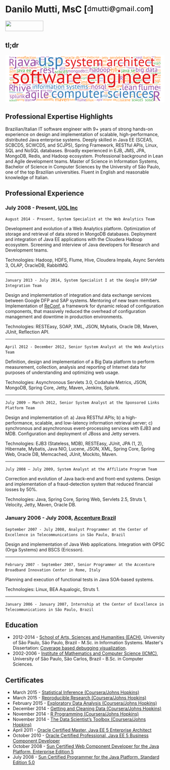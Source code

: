 # Danilo Mutti, MsC [<img src="https://raw.githubusercontent.com/dmutti/resume/master/documents/code.png"/>]

<a href="https://br.linkedin.com/pub/danilo-mutti-msc/9/635/888">
    <img src="https://static.licdn.com/scds/common/u/img/webpromo/btn_viewmy_120x33.png" width="120" height="33" border="0">
</a>

## tl;dr

<p align="center">
  <img src="https://raw.githubusercontent.com/dmutti/resume/master/documents/tagcloud.png"/>
</p>

## Professional Expertise Highlights

Brazilian/Italian IT software engineer with 9+ years of strong hands-on experience on design and implementation of scalable, high-performance, distributed Java enterprise systems. Deeply skilled in Java EE (SCEA5, SCBCD5, SCWCD5, and SCJP5), Spring Framework, RESTful APIs, Linux, SQL and NoSQL databases. Broadly experienced in EJB, JMS, JPA, MongoDB, Redis, and Hadoop ecosystem. Professional background in Lean and Agile development teams. Master of Science in Information Systems, Bachelor of Science in Computer Sciences by the University of São Paulo, one of the top Brazilian universities. Fluent in English and reasonable knowledge of Italian.

## Professional Experience

### July 2008 - Present, [UOL Inc](http://sobreuol.noticias.uol.com.br/)

`August 2014 - Present, System Specialist at the Web Analytics Team`

Development and evolution of a Web Analytics platform. Optimization of storage and retrieval of data stored in MongoDB databases. Deployment and integration of Java EE applications with the Cloudera Hadoop ecosystem. Screening and interview of Java developers for Research and Development teams.

Technologies: Hadoop, HDFS, Flume, Hive, Cloudera Impala, Async Servlets 3, OLAP, OracleDB, RabbitMQ.

---

`January 2013 - July 2014, System Specialist I at the Google DFP/SAP Integration Team`

Design and implementation of integration and data exchange services between Google DFP and SAP systems. Mentoring of new team members. Implementation of [ReConf](https://github.com/blocks4j/reconf-jvm), a framework for dynamic reload of configuration components, that massively reduced the overhead of configuration management and downtime in production environments.

Technologies: RESTEasy, SOAP, XML, JSON, Mybatis, Oracle DB, Maven, JUnit, Reflection API.

---

`April 2012 - December 2012, Senior System Analyst at the Web Analytics Team`

Definition, design and implementation of a Big Data platform to perform measurement, collection, analysis and reporting of Internet data for purposes of understanding and optimizing web usage.

Technologies: Asynchronous Servlets 3.0, Codahale Metrics, JSON, MongoDB, Spring Core, Jetty, Maven, Jenkins, Splunk.

---

`July 2009 – March 2012, Senior System Analyst at the Sponsored Links Platform Team`

Design and implementation of: a) Java RESTful APIs; b) a high-performance, scalable, and low-latency information retrieval server; c) synchronous and asynchronous event-processing services with EJB3 and MDB. Configuration and deployment of JBoss and Jetty servers.

Technologies: EJB3 (Stateless, MDB), RESTEasy, JUnit, JPA (1, 2), Hibernate, Mybatis, Java NIO, Lucene, JSON, XML, Spring Core, Spring Web, Oracle DB, Memcached, JUnit, Mockito, Maven.

---

`July 2008 – July 2009, System Analyst at the Affiliate Program Team`

Correction and evolution of Java back-end and front-end systems. Design and implementation of a fraud-detection system that reduced financial losses by 50%.

Technologies: Java, Spring Core, Spring Web, Servlets 2.5, Struts 1, Velocity, Jetty, Maven, Oracle DB.

### January 2006 - July 2008, [Accenture Brazil](https://www.accenture.com/br-pt/company)

`September 2007 - July 2008, Analyst Programmer at the Center of Excellence in Telecommunications in São Paulo, Brazil`

Design and implementation of Java Web applications. Integration with OPSC (Orga Systems) and BSCS (Ericsson).

---

`February 2007 - September 2007, Senior Programmer at the Accenture Broadband Innovation Center in Rome, Italy`

Planning and execution of functional tests in Java SOA-based systems.

Technologies: Linux, BEA Aqualogic, Struts 1.

---

`January 2006 - January 2007, Internship at the Center of Excellence in Telecommunications in São Paulo, Brazil`

## Education

* 2012-2014 - [School of Arts, Sciences and Humanities (EACH)](http://each.uspnet.usp.br/), University of São Paulo, São Paulo, Brazil - M.Sc. in Information Systems. Master's Dissertation: [Coverage based debugging visualization](http://www.teses.usp.br/teses/disponiveis/100/100131/tde-15122014-230109/en.php).
* 2002-2006 - [Institute of Mathematics and Computer Science (ICMC)](http://www.icmc.usp.br/), University of São Paulo, São Carlos, Brazil - B.Sc. in Computer Sciences.

## Certificates

* March 2015 - [Statistical Inference (Coursera/Johns Hopkins)](https://www.coursera.org/account/accomplishments/verify/Z9E5TDY4UH)
* March 2015 - [Reproducible Research (Coursera/Johns Hopkins)](https://www.coursera.org/account/accomplishments/verify/NXYD5CJP6F)
* February 2015 - [Exploratory Data Analysis (Coursera/Johns Hopkins)](https://www.coursera.org/account/accomplishments/verify/XFFV4SUX8N)
* December 2014 - [Getting and Cleaning Data (Coursera/Johns Hopkins)](https://www.coursera.org/account/accomplishments/verify/9YGMNEXRL2)
* November 2014 - [R Programming (Coursera/Johns Hopkins)](https://www.coursera.org/account/accomplishments/verify/7V7B5ZZJJN)
* November 2014 - [The Data Scientist’s Toolbox (Coursera/Johns Hopkins)](https://www.coursera.org/signature/certificate/VY5NA2ZWJP)
* April 2011 - [Oracle Certified Master, Java EE 5 Enterprise Architect](https://github.com/dmutti/resume/blob/master/java/scea.pdf)
* October 2010 - [Oracle Certified Professional, Java EE 5 Business Component Developer](https://github.com/dmutti/resume/blob/master/java/scbcd.pdf)
* October 2008 - [Sun Certified Web Component Developer for the Java Platform, Enterprise Edition 5](https://github.com/dmutti/resume/blob/master/java/scwcd.pdf)
* July 2008 - [Sun Certified Programmer for the Java Platform, Standard Edition 5.0](https://github.com/dmutti/resume/blob/master/java/scjp.pdf)
